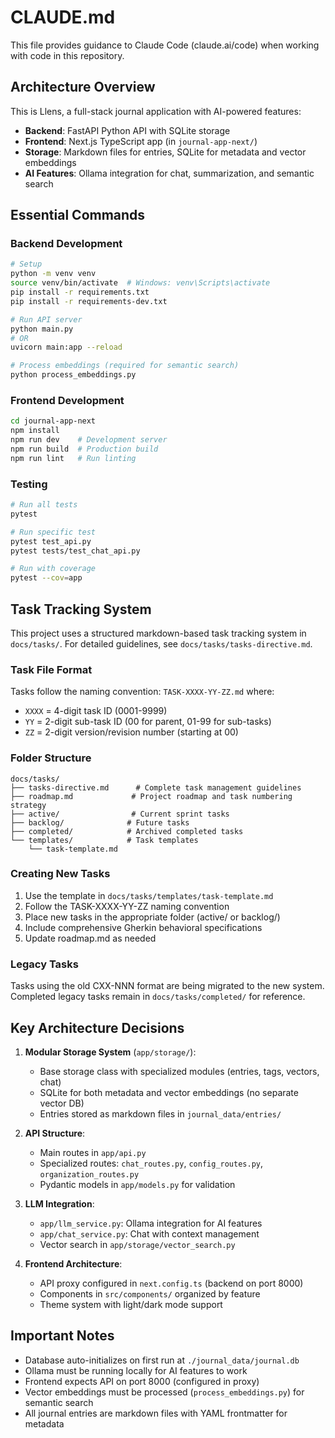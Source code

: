 # CLAUDE.md

This file provides guidance to Claude Code (claude.ai/code) when working with code in this repository.

## Architecture Overview

This is Llens, a full-stack journal application with AI-powered features:

- **Backend**: FastAPI Python API with SQLite storage
- **Frontend**: Next.js TypeScript app (in `journal-app-next/`)
- **Storage**: Markdown files for entries, SQLite for metadata and vector embeddings
- **AI Features**: Ollama integration for chat, summarization, and semantic search

## Essential Commands

### Backend Development
```bash
# Setup
python -m venv venv
source venv/bin/activate  # Windows: venv\Scripts\activate
pip install -r requirements.txt
pip install -r requirements-dev.txt

# Run API server
python main.py
# OR
uvicorn main:app --reload

# Process embeddings (required for semantic search)
python process_embeddings.py
```

### Frontend Development
```bash
cd journal-app-next
npm install
npm run dev    # Development server
npm run build  # Production build
npm run lint   # Run linting
```

### Testing
```bash
# Run all tests
pytest

# Run specific test
pytest test_api.py
pytest tests/test_chat_api.py

# Run with coverage
pytest --cov=app
```

## Task Tracking System

This project uses a structured markdown-based task tracking system in `docs/tasks/`. For detailed guidelines, see `docs/tasks/tasks-directive.md`.

### Task File Format
Tasks follow the naming convention: `TASK-XXXX-YY-ZZ.md` where:
- `XXXX` = 4-digit task ID (0001-9999)
- `YY` = 2-digit sub-task ID (00 for parent, 01-99 for sub-tasks)
- `ZZ` = 2-digit version/revision number (starting at 00)

### Folder Structure
```
docs/tasks/
├── tasks-directive.md      # Complete task management guidelines
├── roadmap.md             # Project roadmap and task numbering strategy
├── active/                # Current sprint tasks
├── backlog/              # Future tasks
├── completed/            # Archived completed tasks
└── templates/            # Task templates
    └── task-template.md
```

### Creating New Tasks
1. Use the template in `docs/tasks/templates/task-template.md`
2. Follow the TASK-XXXX-YY-ZZ naming convention
3. Place new tasks in the appropriate folder (active/ or backlog/)
4. Include comprehensive Gherkin behavioral specifications
5. Update roadmap.md as needed

### Legacy Tasks
Tasks using the old CXX-NNN format are being migrated to the new system. Completed legacy tasks remain in `docs/tasks/completed/` for reference.

## Key Architecture Decisions

1. **Modular Storage System** (`app/storage/`):
   - Base storage class with specialized modules (entries, tags, vectors, chat)
   - SQLite for both metadata and vector embeddings (no separate vector DB)
   - Entries stored as markdown files in `journal_data/entries/`

2. **API Structure**:
   - Main routes in `app/api.py`
   - Specialized routes: `chat_routes.py`, `config_routes.py`, `organization_routes.py`
   - Pydantic models in `app/models.py` for validation

3. **LLM Integration**:
   - `app/llm_service.py`: Ollama integration for AI features
   - `app/chat_service.py`: Chat with context management
   - Vector search in `app/storage/vector_search.py`

4. **Frontend Architecture**:
   - API proxy configured in `next.config.ts` (backend on port 8000)
   - Components in `src/components/` organized by feature
   - Theme system with light/dark mode support

## Important Notes

- Database auto-initializes on first run at `./journal_data/journal.db`
- Ollama must be running locally for AI features to work
- Frontend expects API on port 8000 (configured in proxy)
- Vector embeddings must be processed (`process_embeddings.py`) for semantic search
- All journal entries are markdown files with YAML frontmatter for metadata
